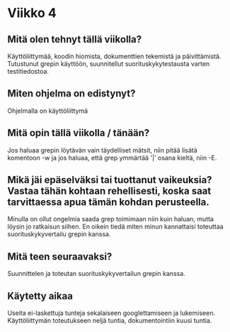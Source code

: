 # Viikko 4

## Mitä olen tehnyt tällä viikolla?

Käyttöliittymää, koodin hiomista, dokumenttien tekemistä ja päivittämistä. Tutustunut grepin käyttöön, suunnitellut suorituskykytestausta varten testitiedostoa.

## Miten ohjelma on edistynyt?

Ohjelmalla on käyttöliittymä

## Mitä opin tällä viikolla / tänään?

Jos haluaa grepin löytävän vain täydelliset mätsit, niin pitää lisätä komentoon -w ja jos haluaa, että grep ymmärtää '|' osana kieltä, niin -E.

## Mikä jäi epäselväksi tai tuottanut vaikeuksia? Vastaa tähän kohtaan rehellisesti, koska saat tarvittaessa apua tämän kohdan perusteella.

Minulla on ollut ongelmia saada grep toimimaan niin kuin haluan, mutta löysin jo ratkaisun siihen. En oikein tiedä miten minun kannattaisi toteuttaa suorituskykyvertailu grepin kanssa.

## Mitä teen seuraavaksi?

Suunnittelen ja toteutan suorituskykyvertailun grepin kanssa.

## Käytetty aikaa

Useita ei-laskettuja tunteja sekalaiseen googlettamiseen ja lukemiseen. Käyttöliittymän toteutukseen neljä tuntia, dokumentointiin kuusi tuntia.
